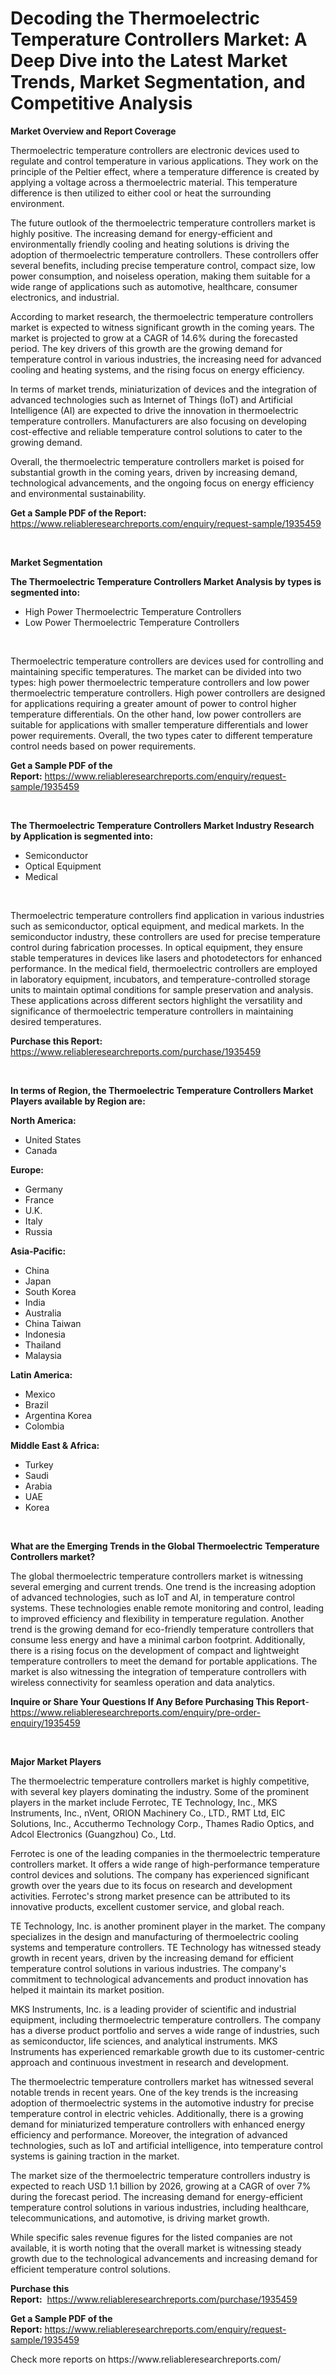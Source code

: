 <p><h1>Decoding the Thermoelectric Temperature Controllers Market: A Deep Dive into the Latest Market Trends, Market Segmentation, and Competitive Analysis</h1></p><p><strong>Market Overview and Report Coverage</strong></p>
<p><p>Thermoelectric temperature controllers are electronic devices used to regulate and control temperature in various applications. They work on the principle of the Peltier effect, where a temperature difference is created by applying a voltage across a thermoelectric material. This temperature difference is then utilized to either cool or heat the surrounding environment.</p><p>The future outlook of the thermoelectric temperature controllers market is highly positive. The increasing demand for energy-efficient and environmentally friendly cooling and heating solutions is driving the adoption of thermoelectric temperature controllers. These controllers offer several benefits, including precise temperature control, compact size, low power consumption, and noiseless operation, making them suitable for a wide range of applications such as automotive, healthcare, consumer electronics, and industrial.</p><p>According to market research, the thermoelectric temperature controllers market is expected to witness significant growth in the coming years. The market is projected to grow at a CAGR of 14.6% during the forecasted period. The key drivers of this growth are the growing demand for temperature control in various industries, the increasing need for advanced cooling and heating systems, and the rising focus on energy efficiency.</p><p>In terms of market trends, miniaturization of devices and the integration of advanced technologies such as Internet of Things (IoT) and Artificial Intelligence (AI) are expected to drive the innovation in thermoelectric temperature controllers. Manufacturers are also focusing on developing cost-effective and reliable temperature control solutions to cater to the growing demand.</p><p>Overall, the thermoelectric temperature controllers market is poised for substantial growth in the coming years, driven by increasing demand, technological advancements, and the ongoing focus on energy efficiency and environmental sustainability.</p></p>
<p><strong>Get a Sample PDF of the Report:</strong> <a href="https://www.reliableresearchreports.com/enquiry/request-sample/1935459">https://www.reliableresearchreports.com/enquiry/request-sample/1935459</a></p>
<p>&nbsp;</p>
<p><strong>Market Segmentation</strong></p>
<p><strong>The Thermoelectric Temperature Controllers Market Analysis by types is segmented into:</strong></p>
<p><ul><li>High Power Thermoelectric Temperature Controllers</li><li>Low Power Thermoelectric Temperature Controllers</li></ul></p>
<p>&nbsp;</p>
<p><p>Thermoelectric temperature controllers are devices used for controlling and maintaining specific temperatures. The market can be divided into two types: high power thermoelectric temperature controllers and low power thermoelectric temperature controllers. High power controllers are designed for applications requiring a greater amount of power to control higher temperature differentials. On the other hand, low power controllers are suitable for applications with smaller temperature differentials and lower power requirements. Overall, the two types cater to different temperature control needs based on power requirements.</p></p>
<p><strong>Get a Sample PDF of the Report:</strong>&nbsp;<a href="https://www.reliableresearchreports.com/enquiry/request-sample/1935459">https://www.reliableresearchreports.com/enquiry/request-sample/1935459</a></p>
<p>&nbsp;</p>
<p><strong>The Thermoelectric Temperature Controllers Market Industry Research by Application is segmented into:</strong></p>
<p><ul><li>Semiconductor</li><li>Optical Equipment</li><li>Medical</li></ul></p>
<p>&nbsp;</p>
<p><p>Thermoelectric temperature controllers find application in various industries such as semiconductor, optical equipment, and medical markets. In the semiconductor industry, these controllers are used for precise temperature control during fabrication processes. In optical equipment, they ensure stable temperatures in devices like lasers and photodetectors for enhanced performance. In the medical field, thermoelectric controllers are employed in laboratory equipment, incubators, and temperature-controlled storage units to maintain optimal conditions for sample preservation and analysis. These applications across different sectors highlight the versatility and significance of thermoelectric temperature controllers in maintaining desired temperatures.</p></p>
<p><strong>Purchase this Report:</strong>&nbsp; <a href="https://www.reliableresearchreports.com/purchase/1935459">https://www.reliableresearchreports.com/purchase/1935459</a></p>
<p>&nbsp;</p>
<p><strong>In terms of Region, the Thermoelectric Temperature Controllers Market Players available by Region are:</strong></p>
<p>
    <p> <strong> North America: </strong>
        <ul>
            <li>United States</li>
            <li>Canada</li>
        </ul>
        </p> 
    <p> <strong> Europe: </strong>
        <ul>
            <li>Germany</li>
            <li>France</li>
            <li>U.K.</li>
            <li>Italy</li>
            <li>Russia</li>
        </ul>
        </p> 
    <p> <strong> Asia-Pacific: </strong>
        <ul>
            <li>China</li>
            <li>Japan</li>
            <li>South Korea</li>
            <li>India</li>
            <li>Australia</li>
            <li>China Taiwan</li>
            <li>Indonesia</li>
            <li>Thailand</li>
            <li>Malaysia</li>
        </ul>
        </p> 
    <p> <strong> Latin America: </strong>
        <ul>
            <li>Mexico</li>
            <li>Brazil</li>
            <li>Argentina Korea</li>
            <li>Colombia</li>
        </ul>
        </p> 
    <p> <strong> Middle East & Africa: </strong>
        <ul>
            <li>Turkey</li>
            <li>Saudi</li>
            <li>Arabia</li>
            <li>UAE</li>
            <li>Korea</li>
        </ul>
    </p>
    </p>
<p>&nbsp;</p>
<p><strong>What are the Emerging Trends in the Global Thermoelectric Temperature Controllers market?</strong></p>
<p><p>The global thermoelectric temperature controllers market is witnessing several emerging and current trends. One trend is the increasing adoption of advanced technologies, such as IoT and AI, in temperature control systems. These technologies enable remote monitoring and control, leading to improved efficiency and flexibility in temperature regulation. Another trend is the growing demand for eco-friendly temperature controllers that consume less energy and have a minimal carbon footprint. Additionally, there is a rising focus on the development of compact and lightweight temperature controllers to meet the demand for portable applications. The market is also witnessing the integration of temperature controllers with wireless connectivity for seamless operation and data analytics.</p></p>
<p><strong>Inquire or Share Your Questions If Any Before Purchasing This Report</strong>- <a href="https://www.reliableresearchreports.com/enquiry/pre-order-enquiry/1935459">https://www.reliableresearchreports.com/enquiry/pre-order-enquiry/1935459</a></p>
<p>&nbsp;</p>
<p><strong>Major Market Players</strong></p>
<p><p>The thermoelectric temperature controllers market is highly competitive, with several key players dominating the industry. Some of the prominent players in the market include Ferrotec, TE Technology, Inc., MKS Instruments, Inc., nVent, ORION Machinery Co., LTD., RMT Ltd, EIC Solutions, Inc., Accuthermo Technology Corp., Thames Radio Optics, and Adcol Electronics (Guangzhou) Co., Ltd.</p><p>Ferrotec is one of the leading companies in the thermoelectric temperature controllers market. It offers a wide range of high-performance temperature control devices and solutions. The company has experienced significant growth over the years due to its focus on research and development activities. Ferrotec's strong market presence can be attributed to its innovative products, excellent customer service, and global reach.</p><p>TE Technology, Inc. is another prominent player in the market. The company specializes in the design and manufacturing of thermoelectric cooling systems and temperature controllers. TE Technology has witnessed steady growth in recent years, driven by the increasing demand for efficient temperature control solutions in various industries. The company's commitment to technological advancements and product innovation has helped it maintain its market position.</p><p>MKS Instruments, Inc. is a leading provider of scientific and industrial equipment, including thermoelectric temperature controllers. The company has a diverse product portfolio and serves a wide range of industries, such as semiconductor, life sciences, and analytical instruments. MKS Instruments has experienced remarkable growth due to its customer-centric approach and continuous investment in research and development.</p><p>The thermoelectric temperature controllers market has witnessed several notable trends in recent years. One of the key trends is the increasing adoption of thermoelectric systems in the automotive industry for precise temperature control in electric vehicles. Additionally, there is a growing demand for miniaturized temperature controllers with enhanced energy efficiency and performance. Moreover, the integration of advanced technologies, such as IoT and artificial intelligence, into temperature control systems is gaining traction in the market.</p><p>The market size of the thermoelectric temperature controllers industry is expected to reach USD 1.1 billion by 2026, growing at a CAGR of over 7% during the forecast period. The increasing demand for energy-efficient temperature control solutions in various industries, including healthcare, telecommunications, and automotive, is driving market growth.</p><p>While specific sales revenue figures for the listed companies are not available, it is worth noting that the overall market is witnessing steady growth due to the technological advancements and increasing demand for efficient temperature control solutions.</p></p>
<p><strong>Purchase this Report:</strong>&nbsp;&nbsp;<a href="https://www.reliableresearchreports.com/purchase/1935459">https://www.reliableresearchreports.com/purchase/1935459</a></p>
<p></p>
<p><strong>Get a Sample PDF of the Report:</strong>&nbsp;<a href="https://www.reliableresearchreports.com/enquiry/request-sample/1935459">https://www.reliableresearchreports.com/enquiry/request-sample/1935459</a></p>
<p>Check more reports on https://www.reliableresearchreports.com/</p>